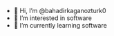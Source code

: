 - 👋 Hi, I’m @bahadirkaganozturk0
- 👀 I’m interested in software
- 🌱 I’m currently learning software
